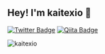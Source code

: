 <h2>Hey! I'm kaitexio 👋</h2>

[![Twitter Badge](https://img.shields.io/badge/-@KAI21441756-1ca0f1?style=flat-square&labelColor=1ca0f1&logo=twitter&logoColor=white&link=https://twitter.com/KAI21441756)](https://twitter.com/KAI21441756) 
[![Qiita Badge](https://img.shields.io/badge/-@KAI21441756-brightgreen?style=flat-square&labelColor=brightgreen&logo=qiita&logoColor=white&link=https://qiita.com/kaitexio3)](https://qiita.com/kaitexio3)

<p align="left" ><img src="https://github-readme-stats.vercel.app/api/top-langs/?username=kaitexio&layout=compact&hide=html" alt="kaitexio" /></p>
  

